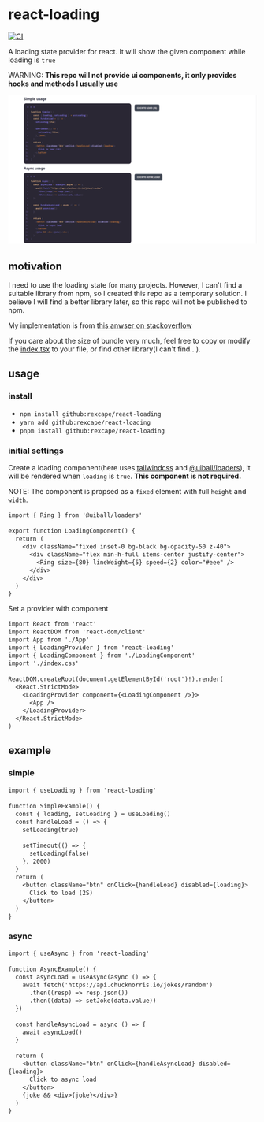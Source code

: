 # react-loading

[![CI](https://github.com/rexcape/react-loading/actions/workflows/main.yml/badge.svg)](https://github.com/rexcape/react-loading/actions/workflows/main.yml)

A loading state provider for react. It will show the given component while loading is `true`

WARNING: **This repo will not provide ui components, it only provides hooks and methods I usually use**

![demo](.github/resources/demo.gif)

## motivation

I need to use the loading state for many projects. However, I can't find a suitable library from npm, so I created this repo as a temporary solution. I believe I will find a better library later, so this repo will not be published to npm.

My implementation is from [this anwser on stackoverflow](https://stackoverflow.com/a/69110667)

If you care about the size of bundle very much, feel free to copy or modify the [index.tsx](./src/index.tsx) to your file, or find other library(I can't find...).

## usage

### install

- `npm install github:rexcape/react-loading`
- `yarn add github:rexcape/react-loading`
- `pnpm install github:rexcape/react-loading`

### initial settings

Create a loading component(here uses [tailwindcss](https://tailwindcss.com/) and [@uiball/loaders](https://uiball.com/loaders/)), it will be rendered when `loading` is `true`. **This component is not required.**

NOTE: The component is propsed as a `fixed` element with full `height` and `width`.

```tsx
import { Ring } from '@uiball/loaders'

export function LoadingComponent() {
  return (
    <div className="fixed inset-0 bg-black bg-opacity-50 z-40">
      <div className="flex min-h-full items-center justify-center">
        <Ring size={80} lineWeight={5} speed={2} color="#eee" />
      </div>
    </div>
  )
}
```

Set a provider with component

```tsx
import React from 'react'
import ReactDOM from 'react-dom/client'
import App from './App'
import { LoadingProvider } from 'react-loading'
import { LoadingComponent } from './LoadingComponent'
import './index.css'

ReactDOM.createRoot(document.getElementById('root')!).render(
  <React.StrictMode>
    <LoadingProvider component={<LoadingComponent />}>
      <App />
    </LoadingProvider>
  </React.StrictMode>
)
```

## example

### simple

```tsx
import { useLoading } from 'react-loading'

function SimpleExample() {
  const { loading, setLoading } = useLoading()
  const handleLoad = () => {
    setLoading(true)

    setTimeout(() => {
      setLoading(false)
    }, 2000)
  }
  return (
    <button className="btn" onClick={handleLoad} disabled={loading}>
      Click to load (2S)
    </button>
  )
}
```

### async

```tsx
import { useAsync } from 'react-loading'

function AsyncExample() {
  const asyncLoad = useAsync(async () => {
    await fetch('https://api.chucknorris.io/jokes/random')
      .then((resp) => resp.json())
      .then((data) => setJoke(data.value))
  })

  const handleAsyncLoad = async () => {
    await asyncLoad()
  }

  return (
    <button className="btn" onClick={handleAsyncLoad} disabled={loading}>
      Click to async load
    </button>
    {joke && <div>{joke}</div>}
  )
}
```
